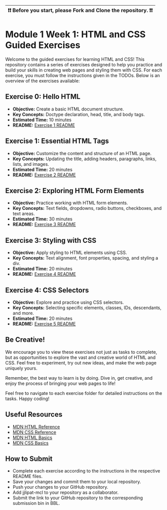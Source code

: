 | ❗️❗️  Before you start, please **Fork** and **Clone** the repository. ❗️❗️|
|-----------------------------------------|

# Module 1 Week 1: HTML and CSS Guided Exercises

Welcome to the guided exercises for learning HTML and CSS! This repository contains a series of exercises designed to help you practice and build your skills in creating web pages and styling them with CSS. For each exercise, you must follow the instructions given in the TODOs. Below is an overview of the exercises available:

## Exercise 0: Hello HTML

- **Objective:** Create a basic HTML document structure.
- **Key Concepts:** Doctype declaration, head, title, and body tags.
- **Estimated Time:**  10 minutes
- **README:** [Exercise 1 README](0.%20Hello%20HTML/README.md)

## Exercise 1: Essential HTML Tags

- **Objective:** Customize the content and structure of an HTML page.
- **Key Concepts:** Updating the title, adding headers, paragraphs, links, lists, and images.
- **Estimated Time:**  20 minutes
- **README:** [Exercise 2 README](1.%20Essential%20HTML%20Tags/README.md)

## Exercise 2: Exploring HTML Form Elements

- **Objective:** Practice working with HTML form elements.
- **Key Concepts:** Text fields, dropdowns, radio buttons, checkboxes, and text areas.
- **Estimated Time:**  30 minutes
- **README:** [Exercise 3 README](2.%20Exploring%20HTML%20Form%20Elements/README.md)

## Exercise 3: Styling with CSS

- **Objective:** Apply styling to HTML elements using CSS.
- **Key Concepts:** Text alignment, font properties, spacing, and styling a div.
- **Estimated Time:**  20 minutes
- **README:** [Exercise 4 README](3.%20Styling%20with%20CSS/README.md)

## Exercise 4: CSS Selectors

- **Objective:** Explore and practice using CSS selectors.
- **Key Concepts:** Selecting specific elements, classes, IDs, descendants, and more.
- **Estimated Time:**  20 minutes
- **README:** [Exercise 5 README](4.%20CSS%20Selectors/README.md)

## Be Creative!

We encourage you to view these exercises not just as tasks to complete, but as opportunities to explore the vast and creative world of HTML and CSS. Feel free to experiment, try out new ideas, and make the web page uniquely yours.

Remember, the best way to learn is by doing. Dive in, get creative, and enjoy the process of bringing your web pages to life!

Feel free to navigate to each exercise folder for detailed instructions on the tasks. Happy coding!

## Useful Resources

- [MDN HTML Reference](https://developer.mozilla.org/en-US/docs/Web/HTML/Reference)
- [MDN CSS Reference](https://developer.mozilla.org/en-US/docs/Web/CSS/Reference)
- [MDN HTML Basics](https://developer.mozilla.org/en-US/docs/Learn/Getting_started_with_the_web/HTML_basics)
- [MDN CSS Basics](https://developer.mozilla.org/en-US/docs/Learn/Getting_started_with_the_web/CSS_basics)

## How to Submit

- Complete each exercise according to the instructions in the respective README files.
- Save your changes and commit them to your local repository.
- Push your changes to your GitHub repository.
- Add jjlipat-mcl to your repository as a collaborator.
- Submit the link to your GitHub repository to the corresponding submission bin in BBL.
